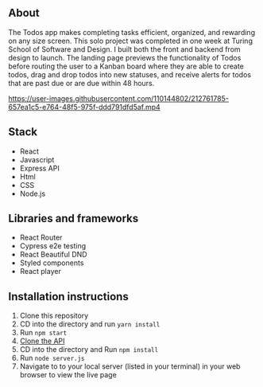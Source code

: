 ## About

The Todos app makes completing tasks efficient, organized, and rewarding on any size screen. This solo project was completed in one week at Turing School of Software and Design. I built both the front and backend from design to launch. The landing page previews the functionality of Todos before routing the user to a Kanban board where they are able to create todos, drag and drop todos into new statuses, and receive alerts for todos that are past due or are due within 48 hours.

https://user-images.githubusercontent.com/110144802/212761785-657ea1c5-e764-48f5-975f-ddd791dfd5af.mp4

## Stack
- React
- Javascript
- Express API
- Html 
- CSS
- Node.js

## Libraries and frameworks
- React Router
- Cypress e2e testing
- React Beautiful DND
- Styled components 
- React player 

## Installation instructions
1. Clone this repository 
2. CD into the directory and run `yarn install`
3. Run `npm start`
4. [Clone the API](https://github.com/nalito223/api-todos)
5. CD into the directory and Run `npm install`
6. Run `node server.js`
7. Navigate to to your local server (listed in your terminal) in your web browser to view the live page
